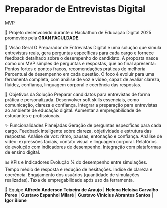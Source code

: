 # Preparador de Entrevistas Digital 

[MVP](https://job-talk-guru.lovable.app/)

💼 Projeto desenvolvido durante o Hackathon de Educação Digital 2025 promovido pela **GRAN FACULDADE**.

🚀 Visão Geral 
    O Preparador de Entrevistas Digital é uma solução que simula entrevistas reais, gera perguntas específicas para cada cargo e fornece feedback detalhado sobre o desempenho do candidato. 
    A proposta nasce como um MVP simples de perguntas e respostas, que ao final apresenta: Pontos fortes e pontos fracos, recomendações práticas de melhoria Percentual de desempenho em cada questão.
    O foco é evoluir para uma ferramenta completa, com análise de voz e vídeo, capaz de avaliar clareza, fluidez, confiança, linguagem corporal e coerência das respostas. 

🎯 Objetivos da Solução
    Preparar candidatos para entrevistas de forma prática e personalizada.
    Desenvolver soft skills essenciais, como comunicação, clareza e confiança.
    Integrar a preparação para entrevistas ao ambiente de educação digital. 
    Aumentar a empregabilidade de estudantes e profissionais.

✨ Funcionalidades Planejadas 
    Geração de perguntas específicas para cada cargo. 
    Feedback inteligente sobre clareza, objetividade e estrutura das respostas.
    Análise de voz: ritmo, pausas, entonação e confiança. 
    Análise de vídeo: expressões faciais, contato visual e linguagem corporal. 
    Relatórios de evolução com indicadores de desempenho.
    Integração com plataformas de ensino digital. 

📊 KPIs e Indicadores 
    Evolução % do desempenho entre simulações.
    Tempo médio de resposta e redução de hesitações. 
    Índice de clareza e coerência. 
    Engajamento dos usuários (quantidade de simulações realizadas).
    Taxa de empregabilidade após uso da ferramenta. 

👥 Equipe
    **Alfredo Anderson Teixeira de Araujo** 
     | **Helena Heloisa Carvalho Peres** 
     | **Gustavo Espanhol Milaré**
     | **Gustavo Vinícius Abrantes Santos**
     | **Igor Bione**  

